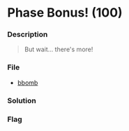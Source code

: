 # Phase Bonus! (100)

### Description
> But wait... there's more!

### File
* [bbomb](../bbomb)

### Solution

### Flag
```

```